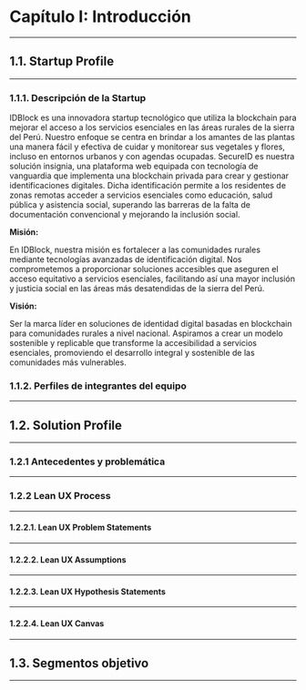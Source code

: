 # Capítulo I: Introducción
---
## 1.1. Startup Profile
---
### 1.1.1. Descripción de la Startup

IDBlock es una innovadora startup tecnológico que utiliza la blockchain para mejorar el acceso a los servicios esenciales en las áreas rurales de la sierra del Perú. Nuestro enfoque se centra en brindar a los amantes de las plantas una manera fácil y efectiva de cuidar y monitorear sus vegetales y flores, incluso en entornos urbanos y con agendas ocupadas. SecureID es nuestra solución insignia, una plataforma web equipada con tecnología de vanguardia que implementa una blockchain privada para crear y gestionar identificaciones digitales. Dicha identificación permite a los residentes de zonas remotas acceder a servicios esenciales como educación, salud pública y asistencia social, superando las barreras de la falta de documentación convencional y mejorando la inclusión social.

**Misión:**

En IDBlock, nuestra misión es fortalecer a las comunidades rurales mediante tecnologías avanzadas de identificación digital. Nos comprometemos a proporcionar soluciones accesibles que aseguren el acceso equitativo a servicios esenciales, facilitando así una mayor inclusión y justicia social en las áreas más desatendidas de la sierra del Perú.

**Visión:**

Ser la marca líder en soluciones de identidad digital basadas en blockchain para comunidades rurales a nivel nacional. Aspiramos a crear un modelo sostenible y replicable que transforme la accesibilidad a servicios esenciales, promoviendo el desarrollo integral y sostenible de las comunidades más vulnerables.

### 1.1.2. Perfiles de integrantes del equipo
---
## 1.2. Solution Profile
---
### 1.2.1 Antecedentes y problemática
---
### 1.2.2 Lean UX Process
---
#### 1.2.2.1. Lean UX Problem Statements
---
#### 1.2.2.2. Lean UX Assumptions
---
#### 1.2.2.3. Lean UX Hypothesis Statements
---
#### 1.2.2.4. Lean UX Canvas
---
## 1.3. Segmentos objetivo
---